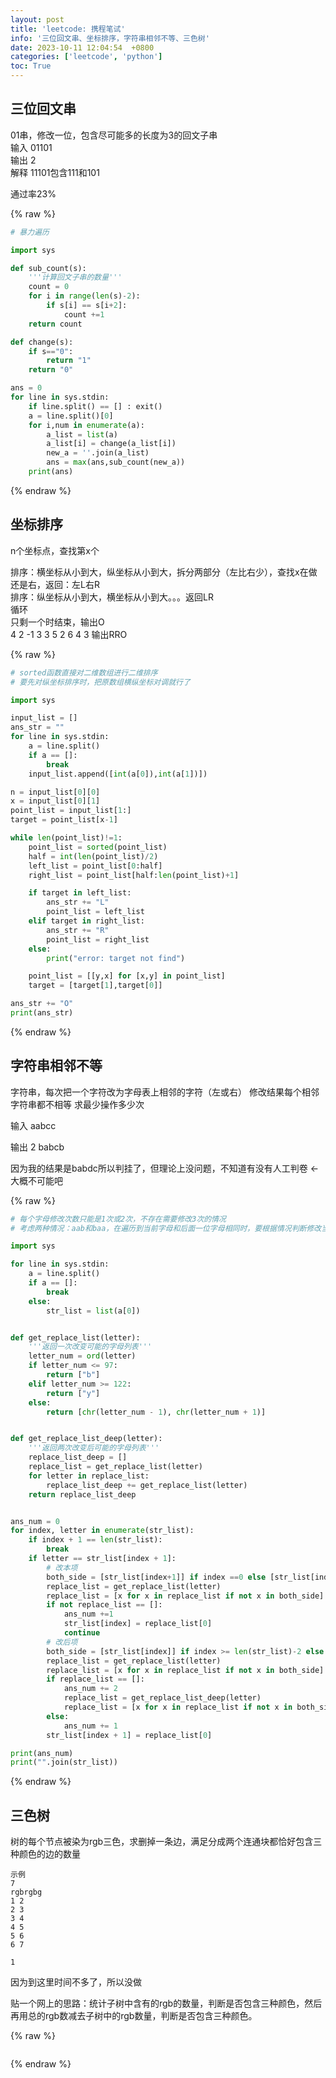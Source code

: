 ```yaml
---
layout: post
title: 'leetcode: 携程笔试'
info: '三位回文串、坐标排序，字符串相邻不等、三色树'
date: 2023-10-11 12:04:54  +0800
categories: ['leetcode', 'python']
toc: True
---
```



## 三位回文串

01串，修改一位，包含尽可能多的长度为3的回文子串  
输入 01101   
输出 2  
解释 11101包含111和101  

通过率23%


{% raw %}
```py
# 暴力遍历

import sys

def sub_count(s):
    '''计算回文子串的数量'''
    count = 0
    for i in range(len(s)-2):
        if s[i] == s[i+2]:
            count +=1
    return count

def change(s):
    if s=="0":
        return "1"
    return "0"

ans = 0
for line in sys.stdin:
    if line.split() == [] : exit()
    a = line.split()[0]
    for i,num in enumerate(a):
        a_list = list(a)
        a_list[i] = change(a_list[i])
        new_a = ''.join(a_list)
        ans = max(ans,sub_count(new_a))
    print(ans)
```
{% endraw %}


## 坐标排序

n个坐标点，查找第x个  

排序：横坐标从小到大，纵坐标从小到大，拆分两部分（左比右少），查找x在做还是右，返回：左L右R  
排序：纵坐标从小到大，横坐标从小到大。。。返回LR  
循环  
只剩一个时结束，输出O  
4 2
-1 3
3 5
2 6
4 3
输出RRO

{% raw %}
```py
# sorted函数直接对二维数组进行二维排序
# 要先对纵坐标排序时，把原数组横纵坐标对调就行了

import sys

input_list = []
ans_str = ""
for line in sys.stdin:
    a = line.split()
    if a == []:
        break
    input_list.append([int(a[0]),int(a[1])])

n = input_list[0][0]
x = input_list[0][1]
point_list = input_list[1:]
target = point_list[x-1]

while len(point_list)!=1:
    point_list = sorted(point_list)
    half = int(len(point_list)/2)
    left_list = point_list[0:half]
    right_list = point_list[half:len(point_list)+1]

    if target in left_list:
        ans_str += "L"
        point_list = left_list
    elif target in right_list:
        ans_str += "R"
        point_list = right_list
    else:
        print("error: target not find")

    point_list = [[y,x] for [x,y] in point_list]
    target = [target[1],target[0]]

ans_str += "O"
print(ans_str)

```
{% endraw %}





## 字符串相邻不等 

字符串，每次把一个字符改为字母表上相邻的字符（左或右）
修改结果每个相邻字符串都不相等
求最少操作多少次

输入 aabcc

输出
2
babcb

因为我的结果是babdc所以判挂了，但理论上没问题，不知道有没有人工判卷 ← 大概不可能吧


{% raw %}
```py
# 每个字母修改次数只能是1次或2次，不存在需要修改3次的情况
# 考虑两种情况：aab和baa，在遍历到当前字母和后面一位字母相同时，要根据情况判断修改当前一位还是后面一位

import sys

for line in sys.stdin:
    a = line.split()
    if a == []:
        break
    else:
        str_list = list(a[0])


def get_replace_list(letter):
    '''返回一次改变可能的字母列表'''
    letter_num = ord(letter)
    if letter_num <= 97:
        return ["b"]
    elif letter_num >= 122:
        return ["y"]
    else:
        return [chr(letter_num - 1), chr(letter_num + 1)]


def get_replace_list_deep(letter):
    '''返回两次改变后可能的字母列表'''
    replace_list_deep = []
    replace_list = get_replace_list(letter)
    for letter in replace_list:
        replace_list_deep += get_replace_list(letter)
    return replace_list_deep


ans_num = 0
for index, letter in enumerate(str_list):
    if index + 1 == len(str_list):
        break
    if letter == str_list[index + 1]:
        # 改本项
        both_side = [str_list[index+1]] if index ==0 else [str_list[index-1], str_list[index + 1]]
        replace_list = get_replace_list(letter)
        replace_list = [x for x in replace_list if not x in both_side]
        if not replace_list == []:
            ans_num +=1
            str_list[index] = replace_list[0]
            continue
        # 改后项
        both_side = [str_list[index]] if index >= len(str_list)-2 else [str_list[index], str_list[index + 2]]
        replace_list = get_replace_list(letter)
        replace_list = [x for x in replace_list if not x in both_side]
        if replace_list == []:
            ans_num += 2
            replace_list = get_replace_list_deep(letter)
            replace_list = [x for x in replace_list if not x in both_side]
        else:
            ans_num += 1
        str_list[index + 1] = replace_list[0]

print(ans_num)
print("".join(str_list))
```
{% endraw %}



## 三色树

树的每个节点被染为rgb三色，求删掉一条边，满足分成两个连通块都恰好包含三种颜色的边的数量  

```
示例
7
rgbrgbg
1 2
2 3
3 4
4 5
5 6
6 7

1
```

因为到这里时间不多了，所以没做  


贴一个网上的思路：统计子树中含有的rgb的数量，判断是否包含三种颜色，然后再用总的rgb数减去子树中的rgb数量，判断是否包含三种颜色。


{% raw %}
```
```
{% endraw %}


<!--![引入图片]({{site.url}}/image/leetcode/2023-10-11-xiecheng/image_1.jpg) -->